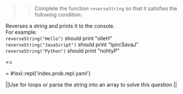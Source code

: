 >>Complete the function <code>reverseString</code> so that it satisfies the following condition:
<p>Reverses a string and prints it to the console.<br/>
For example:<br/>
<code>reverseString("Hello")</code> should print "olleH"<br/>
<code>reverseString("JavaScript")</code> should print "tpircSavaJ"<br/>
<code>reverseString("Python")</code> should print "nohtyP"</p><<

= #!exl::repl('index.prob.repl.yaml')

||Use for loops or parse the string into an array to solve this question ||
